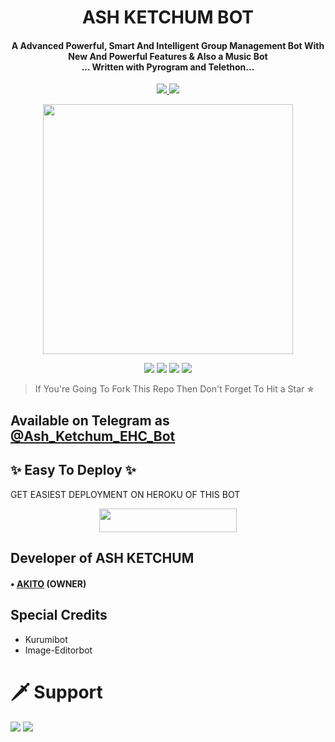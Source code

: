 <h1 align="center"><b>ASH KETCHUM BOT</b></h1>

<h4 align="center">A Advanced Powerful, Smart And Intelligent Group Management Bot With New And Powerful Features & Also a Music Bot<br> ... Written with Pyrogram and Telethon...</h4>
<p align='center'>
  <a href="https://www.python.org/" alt="made-with-python"> <img src="https://img.shields.io/badge/Made%20with-Python-1f425f.svg?style=flat-square&logo=python&color=blue" /> </a>
  <a href="https://github.com/W2HGalaxy-OP/SuzieRoBot/graphs/commit-activity" alt="Maintenance"> <img src="https://img.shields.io/badge/Maintained%3F-yes-green.svg?style=flat-square" /> </a>
</p>

<p align="center"><a href="https://t.me/Ash_Ketchum_EHC_Bot"><img src="http://telegra.ph/file/d4711a45a433772aa141f.jpg" width="400"></a></p>

<p align="center">
    <a href="https://github.com/Ctzfamily/VegetaRobot"> <img src="https://img.shields.io/github/repo-size/Ctzfamily/VegetaRobot?color=red&logo=github&logoColor=green&style=for-the-badge" /></a>
    <a href="https://github.com/Ctzfamily/VegetaRobot/commits/prince"> <img src="https://img.shields.io/github/last-commit/Ctzfamily/VegetaRobot?color=brown&logo=github&logoColor=green&style=for-the-badge" /></a>
    <a href="https://github.com/Ctzfamily/Ctzfamily/issues"> <img src="https://img.shields.io/github/issues/Ctzfamily/VegetaRobot?color=blueviolet&logo=github&logoColor=green&style=for-the-badge" /></a>
    <a href="https://pypi.org/project/Telethon/"> <img src="https://img.shields.io/pypi/v/telethon?color=yellow&label=telethon&logo=python&logoColor=green&style=for-the-badge" /></a>
</p>

> If You're Going To Fork This Repo Then Don't Forget To Hit a Star ✯
## Available on Telegram as [@Ash_Ketchum_EHC_Bot](https://t.me/Ash_Ketchum_EHC_Bot)

## ✨ Easy To Deploy ✨
GET EASIEST DEPLOYMENT ON HEROKU OF THIS BOT

<p align="center"><a href="https://heroku.com/deploy?template=https://github.com/Ctzfamily/VegetaRobot"> <img src="https://img.shields.io/badge/Deploy%20To%20Heroku-black?style=for-the-badge&logo=heroku" width="220" height="38.45"/></a></p>

## Developer of ASH KETCHUM

#### • [AKITO](https://github.com/AKITOXICAL) (OWNER) 


## Special Credits

- Kurumibot
- Image-Editorbot


# 🗡️ Support
<a href="https://t.me/E_H_Club"><img src="https://img.shields.io/badge/Support 🎉-Telegram%20Group-blue.svg?logo=telegram"></a>
<a href="https://t.me/Ash_Ketchum_EHC"><img src="https://img.shields.io/badge/Updates 💥-Telegram%20Group-blue.svg?logo=telegram"></a>
